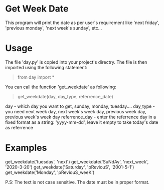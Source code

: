# Get Week Date
This program will print the date as per user's requirement like 'next friday', 'previous monday', 'next week's sunday', etc...

# Usage
The file 'day.py' is copied into your project's directry.
The file is then imported using the following statement:
>from day import *

You can call the function 'get_weekdate' as following:
>get_weekdate(day, day_type, referrence_date)

day - which day you want to get, sunday, monday, tuesday....
day_type - you need next week day, next week's week day, previous week day, previous week's week day
referrence_day - enter the referrence day in a fixed format as a string: 'yyyy-mm-dd', leave it empty to take today's date as referrence

# Examples
get_weekdate('tuesday', 'next')
get_weekdate('SuNdAy', 'next_week', '2020-3-20')
get_weekdate('Saturday', 'pReviouS', '2001-5-1')
get_weekdate('Monday', 'pReviouS_weeK')

P.S: The text is not case sensitive. The date must be in proper format.
